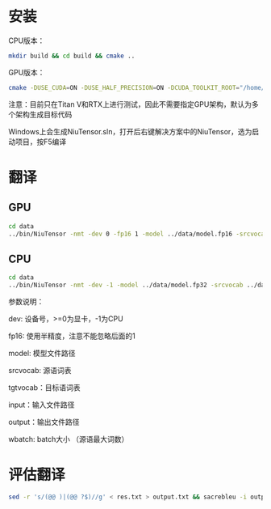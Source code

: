# 安装

CPU版本：
```bash
mkdir build && cd build && cmake ..
```

GPU版本：
```bash
cmake -DUSE_CUDA=ON -DUSE_HALF_PRECISION=ON -DCUDA_TOOLKIT_ROOT="/home/huchi/cuda-11.2/" .. && make -j
```

注意：目前只在Titan V和RTX上进行测试，因此不需要指定GPU架构，默认为多个架构生成目标代码

Windows上会生成NiuTensor.sln，打开后右键解决方案中的NiuTensor，选为启动项目，按F5编译

# 翻译

## GPU

```bash
cd data
../bin/NiuTensor -nmt -dev 0 -fp16 1 -model ../data/model.fp16 -srcvocab ../data/vocab.en -tgtvocab ../data/vocab.en < test.txt > output.txt
```

## CPU

```bash
cd data
../bin/NiuTensor -nmt -dev -1 -model ../data/model.fp32 -srcvocab ../data/vocab.en -tgtvocab ../data/vocab.en < test.txt > output.txt
```

参数说明：

dev: 设备号，>=0为显卡，-1为CPU

fp16: 使用半精度，注意不能忽略后面的1

model: 模型文件路径

srcvocab: 源语词表

tgtvocab：目标语词表

input：输入文件路径

output：输出文件路径

wbatch: batch大小 （源语最大词数）

# 评估翻译

```bash
sed -r 's/(@@ )|(@@ ?$)//g' < res.txt > output.txt && sacrebleu -i output.txt -t wmt20 -l en-de
```